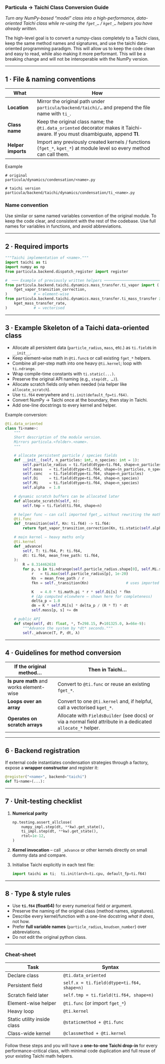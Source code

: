 ### **Particula → Taichi Class Conversion Guide**

*Turn any NumPy-based “model” class into a high-performance, data-oriented Taichi class while re-using the `fget_…` / `kget_…` helpers you have already written.*

The high-level goal is to convert a numpy-class completely to a Taichi class, keep the same method names and signatures, and use the taichi data-oriented programming paradigm. This will allow us to keep the code clean and easy to read, while also making it more performant.
This will be a breaking change and will not be interoperable with the NumPy version.

---

## 1 · File & naming conventions

| What               | How                                                                                                                             |
| ------------------ | ------------------------------------------------------------------------------------------------------------------------------- |
| **Location**       | Mirror the original path under `particula/backend/taichi/…` and prepend the file name with `ti_`.                               |
| **Class name**     | Keep the original class name; the `@ti.data_oriented` decorator makes it Taichi-aware. If you must disambiguate, append **TI**. |
| **Helper imports** | Import any previously created kernels / functions (`fget_*`, `kget_*`) at module level so every method can call them.           |

Example

```
# original
particula/dynamics/condensation/<name>.py

# taichi version
particula/backend/taichi/dynamics/condensation/ti_<name>.py
```

### Name convention

Use similar or same named variables convention of the original module.
To keep the code clear, and consistent with the rest of the codebase.
Use full names for variables in functions, and avoid abbreviations.

---

## 2 · Required imports

```python
"""Taichi implementation of <name>."""
import taichi as ti
import numpy as np
from particula.backend.dispatch_register import register

#  ─── Example of previously written helpers ─────────────────────────────────────────
from particula.backend.taichi.dynamics.mass_transfer.ti_vapor import (
    fget_vapor_transition_correction,
)            # ← element-wise
from particula.backend.taichi.dynamics.mass_transfer.ti_mass_transfer import (
    kget_mass_transfer_rate,
)            # ← vectorised
```

---

## 3 · Example Skeleton of a Taichi data-oriented class

* Allocate all persistent data (`particle_radius`, `mass`, etc.) as `ti.field`s in `__init__`.
* Keep element-wise math in `@ti.func`s or call existing `fget_*` helpers.
* Combine all per-step math into one heavy `@ti.kernel`; loop with `ti.ndrange`.
* Wrap compile-time constants with `ti.static(...)`.
* Preserve the original API naming (e.g., `step(dt, …)`).
* Allocate scratch fields only when needed (via helper like `allocate_scratch`).
* Use `ti.f64` everywhere and `ti.init(default_fp=ti.f64)`.
* Convert NumPy → Taichi once at the boundary, then stay in Taichi.
* Add one-line docstrings to every kernel and helper.

Example conversion:

```python
@ti.data_oriented
class Ti<name>:
    """
    Short description of the module version.
    Mirrors particula.<folder>.<name>.
    """

    # allocate persistent particle / species fields
    def __init__(self, n_particles: int, n_species: int = 1):
        self.particle_radius = ti.field(dtype=ti.f64, shape=n_particles)               # r_i
        self.mass   = ti.field(dtype=ti.f64, shape=(n_particles, n_species))  # m_{i,s}
        self.conc   = ti.field(dtype=ti.f64, shape=n_particles)               # N_i
        self.Di     = ti.field(dtype=ti.f64, shape=n_species)                 # diffusion
        self.Mi     = ti.field(dtype=ti.f64, shape=n_species)                 # molar mass
        self.alpha  = 1.0                                                     # scalar

    # dynamic scratch buffers can be allocated later
    def allocate_scratch(self, n):
        self.tmp = ti.field(ti.f64, shape=n)

    # helper func – can call imported fget_… without rewriting the math
    @ti.func
    def _transition(self, Kn: ti.f64) -> ti.f64:
        return fget_vapor_transition_correction(Kn, ti.static(self.alpha))

    # main kernel – heavy maths only
    @ti.kernel
    def _advance(
        self, T: ti.f64, P: ti.f64,
        dt: ti.f64, mean_free_path: ti.f64,
    ):
        R = 8.314462618
        for p, s in ti.ndrange(self.particle_radius.shape[0], self.Mi.shape[0]):
            r   = ti.max(self.particle_radius[p], 1e-20)
            Kn  = mean_free_path / r
            fkn = self._transition(Kn)                 # uses imported helper

            K   = 4.0 * ti.math.pi * r * self.Di[s] * fkn
            # (Δp computed elsewhere – shown here for completeness)
            delta_p = 1.0
            dm = K * self.Mi[s] * delta_p / (R * T) * dt
            self.mass[p, s] += dm

    # public API
    def step(self, dt: float, *, T=298.15, P=101325.0, λ=66e-9):
        """Advance the system by *dt* seconds."""
        self._advance(T, P, dt, λ)
```

---

## 4 · Guidelines for method conversion

| If the original method…                                     | Then in Taichi…                                                                                              |
| ----------------------------------------------------------- | ------------------------------------------------------------------------------------------------------------ |
| **Is pure math** and works element-wise                     | Convert to `@ti.func` or reuse an existing `fget_*`.                                                         |
| **Loops over an array**                                     | Convert to one `@ti.kernel` and, if helpful, call a vectorised `kget_*`.                                     |
| **Operates on scratch arrays**                              | Allocate with `FieldsBuilder` (see docs) or via a normal field attribute in a dedicated `allocate_*` helper. |


---

## 6 · Backend registration

If external code instantiates condensation strategies through a factory, expose a **wrapper constructor** and register it:

```python
@register("<name>", backend="taichi")
def Ti<name>(...):
```

---

## 7 · Unit-testing checklist

1. **Numerical parity**

   ```python
   np.testing.assert_allclose(
       numpy_impl.step(dt, **kw).get_state(),
       ti_impl.step(dt, **kw).get_state(),
       rtol=1e-12,
   )
   ```
2. **Kernel invocation** – call `_advance` or other kernels directly on small dummy data and compare.
3. Initialise Taichi explicitly in each test file:

   ```python
   import taichi as ti;  ti.init(arch=ti.cpu, default_fp=ti.f64)
   ```

---

## 8 · Type & style rules

* Use **`ti.f64` (float64)** for every numerical field or argument.
* Preserve the naming of the original class (method names, signatures).
* Describe every kernel/function with a one-line docstring *what it does*, not how.
* Prefer **full variable names** (`particle_radius`, `knudsen_number`) over abbreviations.
* Do not edit the original python class.

---

### **Cheat-sheet**

| Task                        | Syntax                                     |
| --------------------------- | ------------------------------------------ |
| Declare class               | `@ti.data_oriented`                        |
| Persistent field            | `self.x = ti.field(dtype=ti.f64, shape=n)` |
| Scratch field later         | `self.tmp = ti.field(ti.f64, shape=n)`     |
| Element-wise helper         | `@ti.func` (or import `fget_*`)            |
| Heavy loop                  | `@ti.kernel`                               |
| Static utility inside class | `@staticmethod + @ti.func`                 |
| Class-wide kernel           | `@classmethod + @ti.kernel`                |

Follow these steps and you will have a **one-to-one Taichi drop-in** for every performance-critical class, with minimal code duplication and full reuse of your existing Taichi math helpers.
